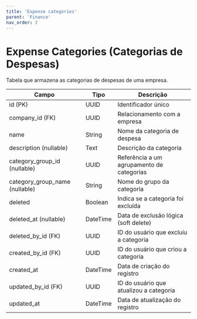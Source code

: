 ```yaml
---
title: 'Expense categories'
parent: 'Finance'
nav_order: 2
---
```


# Expense Categories (Categorias de Despesas)

Tabela que armazena as categorias de despesas de uma empresa.

| Campo                     | Tipo      | Descrição |
|---------------------------|----------|-----------|
| id (PK)                  | UUID     | Identificador único |
| company_id (FK)          | UUID     | Relacionamento com a empresa |
| name                     | String   | Nome da categoria de despesa |
| description (nullable)   | Text     | Descrição da categoria |
| category_group_id (nullable) | UUID | Referência a um agrupamento de categorias |
| category_group_name (nullable) | String | Nome do grupo da categoria |
| deleted                  | Boolean  | Indica se a categoria foi excluída |
| deleted_at (nullable)    | DateTime | Data de exclusão lógica (soft delete) |
| deleted_by_id (FK)       | UUID     | ID do usuário que excluiu a categoria |
| created_by_id (FK)       | UUID     | ID do usuário que criou a categoria |
| created_at               | DateTime | Data de criação do registro |
| updated_by_id (FK)       | UUID     | ID do usuário que atualizou a categoria |
| updated_at               | DateTime | Data de atualização do registro |
